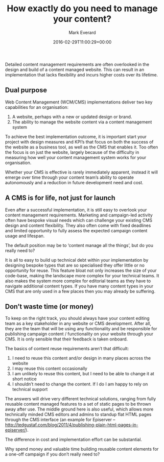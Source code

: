 ﻿---
title: How exactly do you need to manage your content?
color: rgb(0,0,0)
date: 2016-02-29T11:00:29+00:00
author: Mark Everard
layout: post
permalink: /2016/02/29/how-exactly-do-you-need-to-manage-your-content/
dsq_thread_id:
  - "4619975353"
hide-warning: true
categories:
  - Digital
  - Episerver
  - Opinion
  - Technology
---
Detailed content management requirements are often overlooked in the design and build of a content managed website. This can result in an implementation that lacks flexibility and incurs higher costs over its lifetime.

## Dual purpose
Web Content Management (WCM/CMS) implementations deliver two key capabilities for an organisation:

1. A website, perhaps with a new or updated design or brand.
2. The ability to manage the website content via a content management system

To achieve the best implementation outcome, it is important start your project with design measures and KPI&#8217;s that focus on both the success of the website as a business tool, as well as the CMS that enables it. Too often the focus is on just the website, largely because of the difficulty in measuring how well your content management system works for your organisation.

Whether your CMS is effective is rarely immediately apparent, instead it will emerge over time through your content team&#8217;s ability to operate autonomously and a reduction in future development need and cost.

## A CMS is for life, not just for launch
Even after a successful implementation, it is still easy to overlook your content management requirements. Marketing and campaign-led activity often have bespoke visual needs which can challenge your existing CMS design and content flexibility. They also often come with fixed deadlines and limited opportunity to fully assess the expected campaign content usage and lifespan.

The default position may be to &#8216;content manage all the things&#8217;, but do you really need to?

It is all to easy to build up technical debt within your implementation by designing bespoke types that are so specialised they offer little or no opportunity for reuse. This feature bloat not only increases the size of your code-base, making the landscape more complex for your technical teams. It also makes the system more complex for editorial teams as they have to navigate additional content types. If you have many content types in your CMS that are only used in a few places then you may already be suffering.

## Don&#8217;t waste time (or money)
To keep on the right track, you should always have your content editing team as a key stakeholder in any website or CMS development. After all, they are the team that will be using any functionality and be responsible for publishing campaign content / functionality on your website through your CMS. It is only sensible that their feedback is taken onboard.

The basics of content reuse requirements aren&#8217;t that difficult:

1. I need to reuse this content and/or design in many places across the website
2. I may reuse this content occasionally
3. I am unlikely to reuse this content, but I need to be able to change it at short notice
4. I shouldn’t need to change the content. If I do I am happy to rely on technical support

The answers will drive very different technical solutions, ranging from fully reusable content managed features to a set of static pages to be thrown away after use. The middle ground here is also useful, which allows more technically minded CMS editors and admins to standup flat HTML pages through the CMS interface (an example for Episerver &#8211; <a href="http://tedgustaf.com/blog/2011/4/publishing-plain-html-pages-in-episerver/" target="_blank">http://tedgustaf.com/blog/2011/4/publishing-plain-html-pages-in-episerver/</a>).

The difference in cost and implementation effort can be substantial.

Why spend money and valuable time building reusable content elements for a one-off campaign if you don&#8217;t really need to?